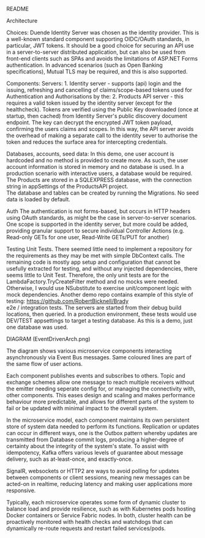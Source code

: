 README

Architecture

Choices:
		Duende Identity Server was chosen as the identity provider.
		This is a well-known standard component supporting OIDC/OAuth standards, in particular, JWT tokens.
		It should be a good choice for securing an API use in a server-to-server distributed application, but can also be used from front-end clients such as SPAs
		and avoids the limitations of ASP.NET Forms authentication.
		In advanced scenarios (such as Open Banking specifications), Mutual TLS may be required, and this is also supported.

Components:
		Servers:
			1. Identity server - supports (api) login and the issuing, refreshing and cancelling of claims/scope-based tokens used for Authentication and Authorisations by the:
			2. Products API server - this requires a valid token issued by the identity server (except for the healthcheck). Tokens are verified using the Public Key downloaded (once at startup, then cached) from Identity Server's public discovery document endpoint. The key can decrypt the encrypted JWT token payload, confirming the users claims and scopes. In this way, the API server avoids the overhead of making a separate call to the identity sever to authorise the token and reduces the surface area for intercepting credentials.

Databases, accounts, seed data:
			In this demo, one user account is hardcoded and no method is provided to create more. 
			As such, the user account information is stored in memory and no database is used. In a production scenario with interactive users, a database would be required.
			The Products are stored in a SQLEXPRESS database, with the connection string in appSettings of the ProductsAPI project.  
			The database and tables can be created by running the Migrations. No seed data is loaded by default.

Auth 
		The authentication is not forms-based, but occurs in HTTP headers using OAuth standards, as might be the case in server-to-server scenarios.
		One scope is supported in the identity server, but more could be added, providing granular support to secure individual Controller Actions (e.g. Read-only GETs for one user, Read-Write GETs/PUT for another)

Testing
		Unit Tests. There seemed little need to implement a repository for the requirements as they may be met with simple DbContext calls. The remaining code is mostly app setup and configuration that cannot be usefully extracted for testing, and without any injected dependencies, there seems little to Unit Test. Therefore, the only unit tests are for the LambdaFactory.TryCreateFilter method and no mocks were needed. Otherwise, I would use NSubstitute to exercise unit/component logic with mock dependencies. Another demo repo contains example of this style of testing: https://github.com/RobertBicknell/Brady  
		e2e / integration tests. The servers are started from their debug build locations, then queried. In a production environment, these tests would use DEV/TEST appsettings to target a testing database. As this is a demo, just one database was used.


DIAGRAM (EventDrivenArch.png)

The diagram shows various microservice components interacting asynchronously via Event Bus messages. Same coloured lines are part of the same flow of user actions.
	
Each component publishes events and subscribes to others. Topic and exchange schemes allow one message to reach multiple receivers without the emitter needing seperate config for, or managing the connectivity with, other components. This eases design and scaling and makes performance behaviour more predictable, and allows for different parts of the system to fail or be updated with minimal impact to the overall system. 
	
In the microservice model, each component maintains its own persistent store of system data needed to perform its functions. Replication or updates can occur in different ways, one is the Outbox pattern whereby updates are transmitted from Database commit logs, producing a higher-degree of certainty about the integrity of the system's state. To assist with idempotency, Kafka offers various levels of guarantee about message delivery, such as at-least-once, and exactly-once.

SignalR, websockets or HTTP2 are ways to avoid polling for updates between components or client sessions, meaning new messages can be acted-on in realtime, reducing latency and making user applications more responsive.

Typically, each microservice operates some form of dynamic cluster to balance load and provide resilience, such as with Kubernetes pods hosting Docker containers or Service Fabric nodes. In both, cluster health can be proactively monitored with health checks and watchdogs that can dynamically re-route requests and restart failed services/pods.
